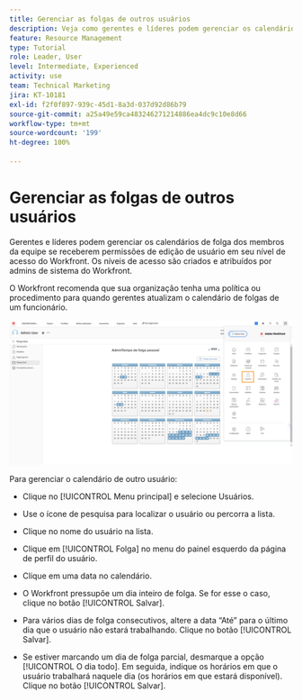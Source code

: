 ```yaml
---
title: Gerenciar as folgas de outros usuários
description: Veja como gerentes e líderes podem gerenciar os calendários de folga da equipe.
feature: Resource Management
type: Tutorial
role: Leader, User
level: Intermediate, Experienced
activity: use
team: Technical Marketing
jira: KT-10181
exl-id: f2f0f897-939c-45d1-8a3d-037d92d86b79
source-git-commit: a25a49e59ca483246271214886ea4dc9c10e8d66
workflow-type: tm+mt
source-wordcount: '199'
ht-degree: 100%

---
```


# Gerenciar as folgas de outros usuários

Gerentes e líderes podem gerenciar os calendários de folga dos membros da equipe se receberem permissões de edição de usuário em seu nível de acesso do Workfront. Os níveis de acesso são criados e atribuídos por admins de sistema do Workfront.

O Workfront recomenda que sua organização tenha uma política ou procedimento para quando gerentes atualizam o calendário de folgas de um funcionário.

![Usuário no menu principal](assets/mouto_01.png)

Para gerenciar o calendário de outro usuário:

* Clique no [!UICONTROL Menu principal] e selecione Usuários.

* Use o ícone de pesquisa para localizar o usuário ou percorra a lista.

* Clique no nome do usuário na lista.

* Clique em [!UICONTROL Folga] no menu do painel esquerdo da página de perfil do usuário.

* Clique em uma data no calendário.

* O Workfront pressupõe um dia inteiro de folga. Se for esse o caso, clique no botão [!UICONTROL Salvar].

* Para vários dias de folga consecutivos, altere a data “Até” para o último dia que o usuário não estará trabalhando. Clique no botão [!UICONTROL Salvar].

* Se estiver marcando um dia de folga parcial, desmarque a opção [!UICONTROL O dia todo]. Em seguida, indique os horários em que o usuário trabalhará naquele dia (os horários em que estará disponível). Clique no botão [!UICONTROL Salvar].
